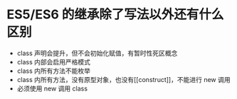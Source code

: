 # ES5/ES6 的继承除了写法以外还有什么区别
- class 声明会提升，但不会初始化赋值，有暂时性死区概念
- class 内部会启用严格模式
- class 内所有方法不能枚举
- class 内所有方法，没有原型对象，也没有[[construct]]，不能进行 new 调用
- 必须使用 new 调用 class

# 